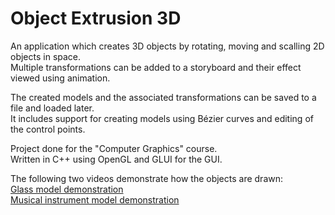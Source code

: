 Object Extrusion 3D
===================

An application which creates 3D objects by rotating, moving and scalling 2D objects in space.  
Multiple transformations can be added to a storyboard and their effect viewed using animation.  

The created models and the associated transformations can be saved to a file and loaded later.  
It includes support for creating models using Bézier curves and editing of the control points.

Project done for the "Computer Graphics" course.  
Written in C++ using OpenGL and GLUI for the GUI.  

The following two videos demonstrate how the objects are drawn:  
[Glass model demonstration](http://youtu.be/X7BrC3BPPSU)  
[Musical instrument model demonstration](http://youtu.be/Ndq8IkrdHyU)
